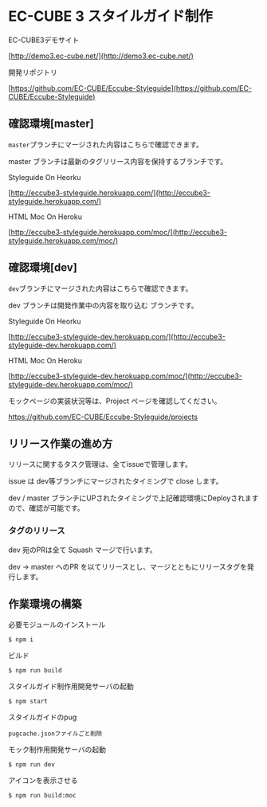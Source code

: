 # EC-CUBE 3 スタイルガイド制作

EC-CUBE3デモサイト

[http://demo3.ec-cube.net/](http://demo3.ec-cube.net/)

開発リポジトリ　

[https://github.com/EC-CUBE/Eccube-Styleguide](https://github.com/EC-CUBE/Eccube-Styleguide)

## 確認環境[master]

`master`ブランチにマージされた内容はこちらで確認できます。

master ブランチは最新のタグリリース内容を保持するブランチです。

Styleguide On Heorku 

[http://eccube3-styleguide.herokuapp.com/](http://eccube3-styleguide.herokuapp.com/)

HTML Moc On Heroku 

[http://eccube3-styleguide.herokuapp.com/moc/](http://eccube3-styleguide.herokuapp.com/moc/)

## 確認環境[dev]

`dev`ブランチにマージされた内容はこちらで確認できます。

dev ブランチは開発作業中の内容を取り込む ブランチです。

Styleguide On Heorku 

[http://eccube3-styleguide-dev.herokuapp.com/](http://eccube3-styleguide-dev.herokuapp.com/)

HTML Moc On Heroku 

[http://eccube3-styleguide-dev.herokuapp.com/moc/](http://eccube3-styleguide-dev.herokuapp.com/moc/)

モックページの実装状況等は、Project ページを確認してください。

https://github.com/EC-CUBE/Eccube-Styleguide/projects

## リリース作業の進め方

リリースに関するタスク管理は、全てissueで管理します。

issue は dev等ブランチにマージされたタイミングで close します。

dev / master ブランチにUPされたタイミングで上記確認環境にDeployされますので、確認が可能です。


### タグのリリース

dev 宛のPRは全て Squash マージで行います。

dev -> master へのPR を以てリリースとし、マージとともにリリースタグを発行します。





## 作業環境の構築

必要モジュールのインストール

````
$ npm i 
````

ビルド

````
$ npm run build
````

スタイルガイド制作用開発サーバの起動

````
$ npm start
````

スタイルガイドのpug

````
pugcache.jsonファイルごと削除
````

モック制作用開発サーバの起動

````
$ npm run dev
````

アイコンを表示させる

```
$ npm run build:moc
```